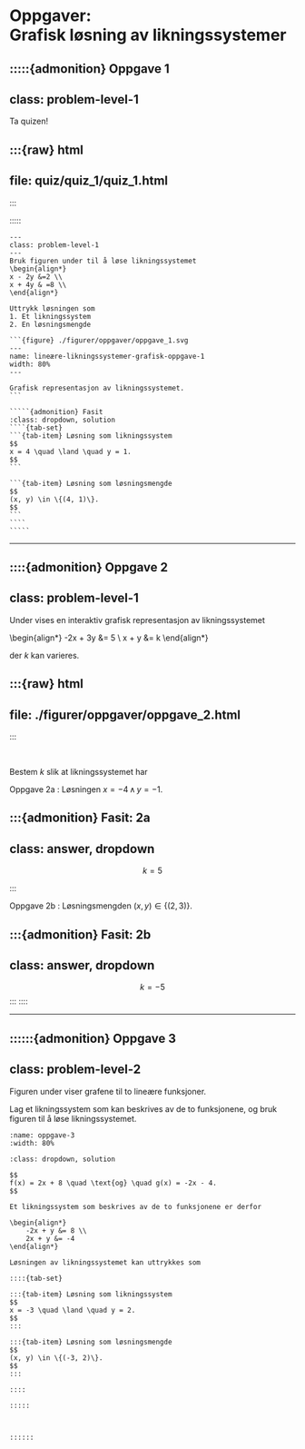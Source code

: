 # Oppgaver: <br> Grafisk løsning av likningssystemer


:::::{admonition} Oppgave 1
---
class: problem-level-1
---
Ta quizen!

:::{raw} html
---
file: quiz/quiz_1/quiz_1.html
---
:::

:::::



``````{admonition} Oppgave 1
---
class: problem-level-1
---
Bruk figuren under til å løse likningssystemet 
\begin{align*} 
x - 2y &=2 \\
x + 4y & =8 \\
\end{align*}

Uttrykk løsningen som 
1. Et likningssystem
2. En løsningsmengde

```{figure} ./figurer/oppgaver/oppgave_1.svg
---
name: lineære-likningssystemer-grafisk-oppgave-1
width: 80%
---

Grafisk representasjon av likningssystemet.
```

`````{admonition} Fasit
:class: dropdown, solution
````{tab-set}
```{tab-item} Løsning som likningssystem
$$
x = 4 \quad \land \quad y = 1.
$$
```

```{tab-item} Løsning som løsningsmengde
$$
(x, y) \in \{(4, 1)\}.
$$
```
````
`````
``````

---

::::{admonition} Oppgave 2
---
class: problem-level-1
---
Under vises en interaktiv grafisk representasjon av likningssystemet

\begin{align*}
-2x + 3y &= 5 \\
x + y &= k
\end{align*}

der $k$ kan varieres.

:::{raw} html
---
file: ./figurer/oppgaver/oppgave_2.html
---
:::

<br>


Bestem $k$ slik at likningssystemet har

Oppgave 2a
: Løsningen $x = -4 \, \land \, y = -1$.

:::{admonition} Fasit: 2a
---
class: answer, dropdown
---
$$
k = 5
$$

:::

Oppgave 2b
: Løsningsmengden $(x, y) \in \{(2, 3)\}$.

:::{admonition} Fasit: 2b
---
class: answer, dropdown
---
$$
k = -5
$$
:::
::::

---


::::::{admonition} Oppgave 3
---
class: problem-level-2
---

Figuren under viser grafene til to lineære funksjoner. 

Lag et likningssystem som kan beskrives av de to funksjonene, og bruk figuren til å løse likningssystemet.


```{figure} ./figurer/oppgaver/oppgave_3.svg
:name: oppgave-3
:width: 80%
```


`````{admonition} Fasit
:class: dropdown, solution

$$
f(x) = 2x + 8 \quad \text{og} \quad g(x) = -2x - 4.
$$

Et likningssystem som beskrives av de to funksjonene er derfor

\begin{align*}
    -2x + y &= 8 \\
    2x + y &= -4
\end{align*}

Løsningen av likningssystemet kan uttrykkes som

::::{tab-set}

:::{tab-item} Løsning som likningssystem
$$
x = -3 \quad \land \quad y = 2.
$$
:::

:::{tab-item} Løsning som løsningsmengde
$$
(x, y) \in \{(-3, 2)\}.
$$
:::

::::

:::::



::::::